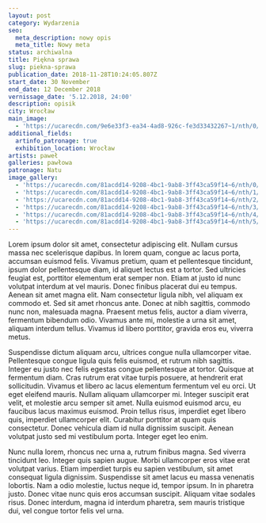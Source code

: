 ```yaml
---
layout: post
category: Wydarzenia
seo:
  meta_description: nowy opis
  meta_title: Nowy meta
status: archiwalna
title: Piękna sprawa
slug: piekna-sprawa
publication_date: 2018-11-28T10:24:05.807Z
start_date: 30 November
end_date: 12 December 2018
vernissage_date: '5.12.2018, 24:00'
description: opisik
city: Wrocław
main_image:
  - 'https://ucarecdn.com/9e6e33f3-ea34-4ad8-926c-fe3d33432267~1/nth/0/'
additional_fields:
  artinfo_patronage: true
  exhibition_location: Wrocław
artists: paweł
galleries: pawłowa
patronage: Natu
image_gallery:
  - 'https://ucarecdn.com/81acdd14-9208-4bc1-9ab8-3ff43ca59f14~6/nth/0/'
  - 'https://ucarecdn.com/81acdd14-9208-4bc1-9ab8-3ff43ca59f14~6/nth/1/'
  - 'https://ucarecdn.com/81acdd14-9208-4bc1-9ab8-3ff43ca59f14~6/nth/2/'
  - 'https://ucarecdn.com/81acdd14-9208-4bc1-9ab8-3ff43ca59f14~6/nth/3/'
  - 'https://ucarecdn.com/81acdd14-9208-4bc1-9ab8-3ff43ca59f14~6/nth/4/'
  - 'https://ucarecdn.com/81acdd14-9208-4bc1-9ab8-3ff43ca59f14~6/nth/5/'
---
```

 Lorem ipsum dolor sit amet, consectetur adipiscing elit. Nullam cursus massa nec scelerisque dapibus. In lorem quam, congue ac lacus porta, accumsan euismod felis. Vivamus pretium, quam et pellentesque tincidunt, ipsum dolor pellentesque diam, id aliquet lectus est a tortor. Sed ultricies feugiat est, porttitor elementum erat semper non. Etiam at justo id nunc volutpat interdum at vel mauris. Donec finibus placerat dui eu tempus. Aenean sit amet magna elit. Nam consectetur ligula nibh, vel aliquam ex commodo et. Sed sit amet rhoncus ante. Donec at nibh sagittis, commodo nunc non, malesuada magna. Praesent metus felis, auctor a diam viverra, fermentum bibendum odio. Vivamus ante mi, molestie a urna sit amet, aliquam interdum tellus. Vivamus id libero porttitor, gravida eros eu, viverra metus.



Suspendisse dictum aliquam arcu, ultrices congue nulla ullamcorper vitae. Pellentesque congue ligula quis felis euismod, et rutrum nibh sagittis. Integer eu justo nec felis egestas congue pellentesque at tortor. Quisque at fermentum diam. Cras rutrum erat vitae turpis posuere, at hendrerit erat sollicitudin. Vivamus et libero ac lacus elementum fermentum vel eu orci. Ut eget eleifend mauris. Nullam aliquam ullamcorper mi. Integer suscipit erat velit, et molestie arcu semper sit amet. Nulla euismod euismod arcu, eu faucibus lacus maximus euismod. Proin tellus risus, imperdiet eget libero quis, imperdiet ullamcorper elit. Curabitur porttitor at quam quis consectetur. Donec vehicula diam id nulla dignissim suscipit. Aenean volutpat justo sed mi vestibulum porta. Integer eget leo enim.



Nunc nulla lorem, rhoncus nec urna a, rutrum finibus magna. Sed viverra tincidunt leo. Integer quis sapien augue. Morbi ullamcorper eros vitae erat volutpat varius. Etiam imperdiet turpis eu sapien vestibulum, sit amet consequat ligula dignissim. Suspendisse sit amet lacus eu massa venenatis lobortis. Nam a odio molestie, luctus neque id, tempor ipsum. In in pharetra justo. Donec vitae nunc quis eros accumsan suscipit. Aliquam vitae sodales risus. Donec interdum, magna id interdum pharetra, sem mauris tristique dui, vel congue tortor felis vel urna.

